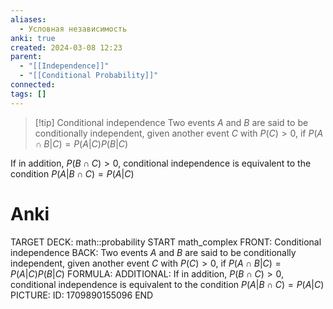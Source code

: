 ```yaml
---
aliases:
  - Условная независимость
anki: true
created: 2024-03-08 12:23
parent:
  - "[[Independence]]"
  - "[[Conditional Probability]]"
connected: 
tags: []
---
```


> [!tip] Conditional independence
Two events $A$ and $B$ are said to be conditionally independent, given another event $C$ with $P(C) > 0$, if
$P(A \cap B | C) = P(A | C)P(B | C)$

If in addition, $P(B \cap C) > 0$, conditional independence is equivalent to the condition $P(A | B \cap C) = P(A | C)$

# Anki
TARGET DECK: math::probability
START
math_complex
FRONT: Conditional independence
BACK: Two events $A$ and $B$ are said to be conditionally independent, given another event $C$ with $P(C) > 0$, if
$P(A \cap B | C) = P(A | C)P(B | C)$
FORMULA: 
ADDITIONAL: If in addition, $P(B \cap C) > 0$, conditional independence is equivalent to the condition $P(A | B \cap C) = P(A | C)$
PICTURE:
ID: 1709890155096
END